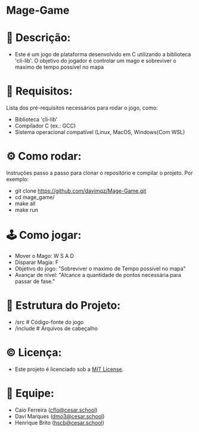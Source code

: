# Mage-Game

# 📜 Descrição:
- Este é um jogo de plataforma desenvolvido em C utilizando a biblioteca 'cli-lib'. O objetivo do jogador é controlar um mago e sobreviver o maximo de tempo possivel no mapa

# 📝 Requisitos:
Lista dos pré-requisitos necessários para rodar o jogo, como:
- Biblioteca 'cli-lib'
- Compilador C (ex.: GCC)
- Sistema operacional compatível (Linux, MacOS, Windows(Com WSL)

# ⚙️ Como rodar:
Instruções passo a passo para clonar o repositório e compilar o projeto. Por exemplo:
- git clone https://github.com/davimqz/Mage-Game.git
- cd mage_game/
- make all
- make run

# 🕹️ Como jogar:
- Mover o Mago: W S A D
- Disparar Magia: F
- Objetivo do jogo: "Sobreviver o maximo de Tempo possivel no mapa"
- Avançar de nível: "Alcance a quantidade de pontos necessária para passar de fase."

# 📂 Estrutura do Projeto:
- /src       # Código-fonte do jogo
- /include   # Arquivos de cabeçalho

# ©️ Licença:
- Este projeto é licenciado sob a [MIT License](https://opensource.org/licenses/MIT).

# 👥 Equipe:
- Caio Ferreira (cflo@cesar.school)
- Davi Marques (dmo3@cesar.school)
- Henrique Brito (hscb@cesar.school)
